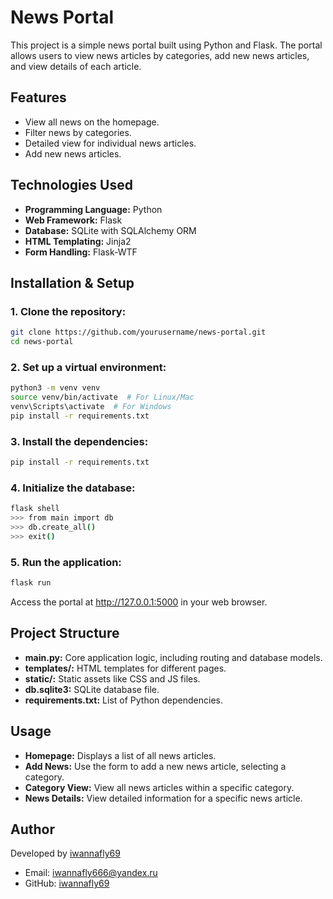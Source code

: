 # News Portal

This project is a simple news portal built using Python and Flask. The portal allows users to view news articles by categories, add new news articles, and view details of each article.

## Features

- View all news on the homepage.
- Filter news by categories.
- Detailed view for individual news articles.
- Add new news articles.

## Technologies Used

- **Programming Language:** Python
- **Web Framework:** Flask
- **Database:** SQLite with SQLAlchemy ORM
- **HTML Templating:** Jinja2
- **Form Handling:** Flask-WTF

## Installation & Setup

### 1. Clone the repository:

```bash
git clone https://github.com/yourusername/news-portal.git
cd news-portal
```
### 2. Set up a virtual environment:

```bash
python3 -m venv venv
source venv/bin/activate  # For Linux/Mac
venv\Scripts\activate  # For Windows
pip install -r requirements.txt
```
### 3. Install the dependencies:

```bash
pip install -r requirements.txt
```

### 4. Initialize the database:

```bash
flask shell
>>> from main import db
>>> db.create_all()
>>> exit()
```

### 5. Run the application:

```bash
flask run
```

Access the portal at http://127.0.0.1:5000 in your web browser.

## Project Structure

- **main.py:** Core application logic, including routing and database models.
- **templates/:** HTML templates for different pages.
- **static/:** Static assets like CSS and JS files.
- **db.sqlite3:** SQLite database file.
- **requirements.txt:** List of Python dependencies.

## Usage

- **Homepage:** Displays a list of all news articles.
- **Add News:** Use the form to add a new news article, selecting a category.
- **Category View:** View all news articles within a specific category.
- **News Details:** View detailed information for a specific news article.


## Author
Developed by [iwannafly69](https://github.com/1sten)

- Email: iwannafly666@yandex.ru
- GitHub: [iwannafly69](https://github.com/iwannafly69)
